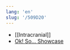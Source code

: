 ```yaml
---
lang: 'en'
slug: '/509D20'
---
```


- [[Intracranial]]
- [Ok! So... Showcase](https://okso.app/showcase/data-structures)

